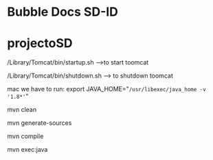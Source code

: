 # Bubble Docs SD-ID

# projectoSD

/Library/Tomcat/bin/startup.sh  -->to start toomcat

/Library/Tomcat/bin/shutdown.sh --> to shutdown toomcat


mac we have to run: export JAVA_HOME="`/usr/libexec/java_home -v '1.8*'`"


mvn clean

mvn generate-sources

mvn compile

mvn exec:java
